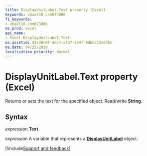 ```yaml
---
title: DisplayUnitLabel.Text property (Excel)
keywords: vbaxl10.chm673086
f1_keywords:
- vbaxl10.chm673086
ms.prod: excel
api_name:
- Excel.DisplayUnitLabel.Text
ms.assetid: d3e38c0f-dec4-af37-8b4f-9dbbc12e67be
ms.date: 04/25/2019
localization_priority: Normal
---
```



# DisplayUnitLabel.Text property (Excel)

Returns or sets the text for the specified object. Read/write **String**.


## Syntax

_expression_.**Text**

_expression_ A variable that represents a **[DisplayUnitLabel](excel.displayunitlabel(object).md)** object.




[!include[Support and feedback](~/includes/feedback-boilerplate.md)]